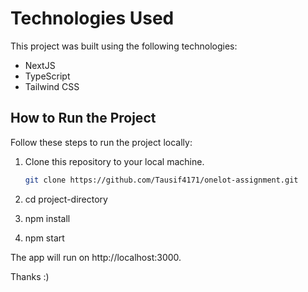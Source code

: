 # Technologies Used

This project was built using the following technologies:

- NextJS
- TypeScript
- Tailwind CSS

## How to Run the Project

Follow these steps to run the project locally:

1. Clone this repository to your local machine.

   ```bash
   git clone https://github.com/Tausif4171/onelot-assignment.git
   ```

2. cd project-directory

3. npm install

4. npm start

The app will run on http://localhost:3000.

Thanks :)
